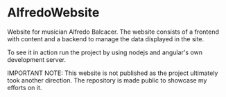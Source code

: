 # AlfredoWebsite
Website for musician Alfredo Balcacer. The website consists of a frontend with content and a backend to manage the data displayed in the site.

To see it in action run the project by using nodejs and angular's own development server.

IMPORTANT NOTE: This website is not published as the project ultimately took another direction. The repository is made public to showcase my efforts on it. 

